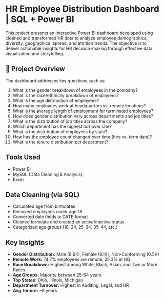 # HR Employee Distribution Dashboard | SQL + Power BI

This project presents an interactive Power BI dashboard developed using cleaned and transformed HR data to analyze employee demographics, diversity, geographical spread, and attrition trends. The objective is to deliver actionable insights for HR decision-making through effective data visualization and storytelling.

## 📁 Project Overview

The dashboard addresses key questions such as:

1. What is the gender breakdown of employees in the company?  
2. What is the race/ethnicity breakdown of employees?  
3. What is the age distribution of employees?  
4. How many employees work at headquarters vs. remote locations?  
5. What is the average length of employment for terminated employees?  
6. How does gender distribution vary across departments and job titles?  
7. What is the distribution of job titles across the company?  
8. Which department has the highest turnover rate?  
9. What is the distribution of employees by state?  
10. How has the employee count changed over time (hire vs. term date)?  
11. What is the tenure distribution per department?

## Tools Used

- Power BI  
- MySQL (Data Cleaning & Analysis)  
- Excel  

## Data Cleaning (via SQL)

- Calculated age from birthdates
- Removed employees under age 18
- Converted date fields to DATE format
- Cleaned termdate and created an active/inactive status
- Categorized age groups (18–24, 25–34, 35–44, etc.)

## Key Insights

- **Gender Distribution:** Male (8.9K), Female (8.1K), Non-Conforming (0.5K)
- **Remote Work:** 74.7% employees are remote, 25.3% at HQ
- **Race Breakdown:** Highest among White, Black, Asian, and Two or More Races
- **Age Groups:** Majority between 25–54 years
- **Top States:** Ohio, Illinois, Michigan
- **Department Turnover:** Highest in Auditing, Legal, and HR
- **Avg Tenure:** ~8 years






